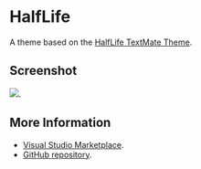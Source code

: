 # HalfLife

A theme based on the [HalfLife TextMate Theme](http://colorsublime.com/theme/HalfLife).


## Screenshot
![](https://raw.githubusercontent.com/gerane/VSCodeThemes/master/gerane.Theme-HalfLife/screenshot.png).


## More Information
* [Visual Studio Marketplace](https://marketplace.visualstudio.com/items/gerane.Theme-HalfLife).
* [GitHub repository](https://github.com/gerane/VSCodeThemes).
